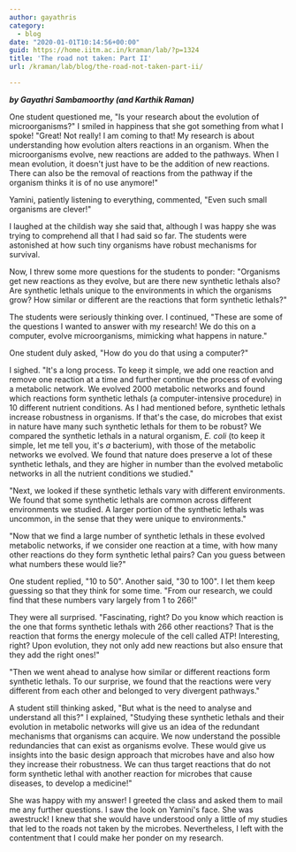 ```yaml
---
author: gayathris
category:
  - blog
date: "2020-01-01T10:14:56+00:00"
guid: https://home.iitm.ac.in/kraman/lab/?p=1324
title: 'The road not taken: Part II'
url: /kraman/lab/blog/the-road-not-taken-part-ii/

---
```

**_by Gayathri Sambamoorthy (and Karthik Raman)_**

One student questioned me,
"Is your research about the evolution of microorganisms?" I smiled in
happiness that she got something from what I spoke! "Great! Not really! I
am coming to that! My research is about understanding how evolution alters
reactions in an organism. When the microorganisms evolve, new reactions are
added to the pathways. When I mean evolution, it doesn't just have to be the
addition of new reactions. There can also be the removal of reactions from the
pathway if the organism thinks it is of no use anymore!"

Yamini, patiently listening to
everything, commented, "Even such small organisms are clever!"

I laughed at the childish way she
said that, although I was happy she was trying to comprehend all that I had
said so far. The students were astonished at how such tiny organisms have
robust mechanisms for survival.

Now, I threw some more questions for
the students to ponder: "Organisms get new reactions as they evolve, but
are there new synthetic lethals also? Are synthetic lethals unique to the
environments in which the organisms grow? How similar or different are the
reactions that form synthetic lethals?"

The students were seriously
thinking over. I continued, "These are some of the questions I wanted to
answer with my research! We do this on a computer, evolve microorganisms,
mimicking what happens in nature."

One student duly asked, "How do you do that using a
computer?"

I sighed. "It's a long
process. To keep it simple, we add one reaction and remove one reaction at a
time and further continue the process of evolving a metabolic network. We
evolved 2000 metabolic networks and found which reactions form synthetic
lethals (a computer-intensive procedure) in 10 different nutrient conditions.
As I had mentioned before, synthetic lethals increase robustness in organisms.
If that's the case, do microbes that exist in nature have many such synthetic
lethals for them to be robust? We compared the synthetic lethals in a natural
organism, _E. coli_ (to keep it simple,
let me tell you, it's _a_ bacterium), with those of the metabolic networks
we evolved. We found that nature does preserve a lot of these synthetic
lethals, and they are higher in number than the evolved metabolic networks in
all the nutrient conditions we studied."

"Next, we looked if these
synthetic lethals vary with different environments. We found that some
synthetic lethals are common across different environments we studied. A larger
portion of the synthetic lethals was uncommon, in the sense that they were
unique to environments."

"Now that we find a large
number of synthetic lethals in these evolved metabolic networks, if we consider
one reaction at a time, with how many other reactions do they form synthetic
lethal pairs? Can you guess between what numbers these would lie?"

One student replied, "10 to
50". Another said, "30 to 100". I let them keep guessing so that
they think for some time. "From our research, we could find that these
numbers vary largely from 1 to 266!"

They were all surprised. "Fascinating,
right? Do you know which reaction is the one that forms synthetic lethals with
266 other reactions? That is the reaction that forms the energy molecule of the
cell called ATP! Interesting, right? Upon evolution, they not only add new
reactions but also ensure that they add the right ones!"

"Then we went ahead to
analyse how similar or different reactions form synthetic lethals. To our
surprise, we found that the reactions were very different from each other and
belonged to very divergent pathways."

A student still thinking asked, "But what is the need
to analyse and understand all this?" I explained, "Studying these
synthetic lethals and their evolution in metabolic networks will give us an
idea of the redundant mechanisms that organisms can acquire. We now understand
the possible redundancies that can exist as organisms evolve. These would give
us insights into the basic design approach that microbes have and also how they
increase their robustness. We can thus target reactions that do not form
synthetic lethal with another reaction for microbes that cause diseases, to
develop a medicine!"

She was happy with my answer! I
greeted the class and asked them to mail me any further questions. I saw the
look on Yamini's face. She was awestruck! I knew that she would have understood
only a little of my studies that led to the roads not taken by the microbes. Nevertheless,
I left with the contentment that I could make her ponder on my research.
